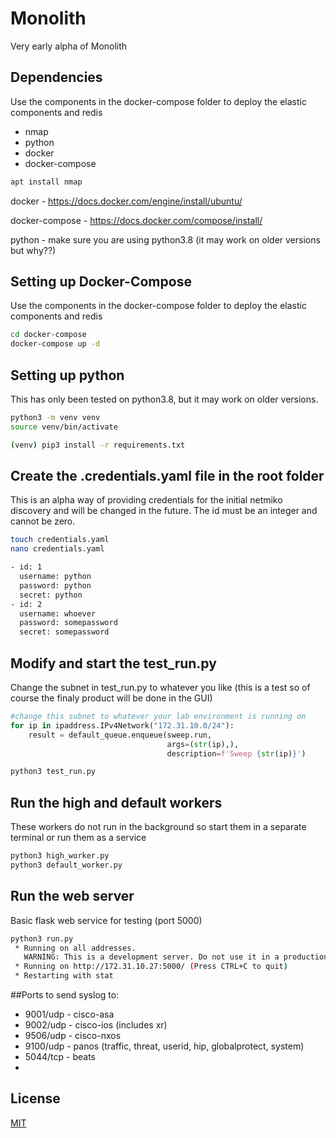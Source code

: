 # Monolith

Very early alpha of Monolith

## Dependencies

Use the components in the docker-compose folder to deploy the elastic components and redis

- nmap
- python
- docker
- docker-compose
```bash
apt install nmap
```
docker - https://docs.docker.com/engine/install/ubuntu/

docker-compose - https://docs.docker.com/compose/install/

python - make sure you are using python3.8 (it may work on older versions but why??)

## Setting up Docker-Compose

Use the components in the docker-compose folder to deploy the elastic components and redis

```bash
cd docker-compose
docker-compose up -d
```

## Setting up python
This has only been tested on python3.8, but it may work on older versions.

```bash
python3 -m venv venv
source venv/bin/activate

(venv) pip3 install -r requirements.txt
```

## Create the .credentials.yaml file in the root folder

This is an alpha way of providing credentials for the initial netmiko discovery and will be changed in the future.  The id must be an integer and cannot be zero.
```bash
touch credentials.yaml
nano credentials.yaml

- id: 1
  username: python
  password: python
  secret: python
- id: 2
  username: whoever
  password: somepassword
  secret: somepassword
```

## Modify and start the test_run.py

Change the subnet in test_run.py to whatever you like (this is a test so of course the finaly product will be done in the GUI)
```python
#change this subnet to whatever your lab environment is running on
for ip in ipaddress.IPv4Network("172.31.10.0/24"):
    result = default_queue.enqueue(sweep.run,
                                   args=(str(ip),),
                                   description=f'Sweep {str(ip)}')
```
```bash
python3 test_run.py
```
## Run the high and default workers

These workers do not run in the background so start them in a separate terminal or run them as a service
```bash
python3 high_worker.py
python3 default_worker.py
```

## Run the web server

Basic flask web service for testing (port 5000)
```bash
python3 run.py
 * Running on all addresses.
   WARNING: This is a development server. Do not use it in a production deployment.
 * Running on http://172.31.10.27:5000/ (Press CTRL+C to quit)
 * Restarting with stat
```
##Ports to send syslog to:

- 9001/udp - cisco-asa
- 9002/udp - cisco-ios (includes xr)
- 9506/udp - cisco-nxos
- 9100/udp - panos (traffic, threat, userid, hip, globalprotect, system)
- 5044/tcp - beats
- 
## License
[MIT](https://choosealicense.com/licenses/mit/)